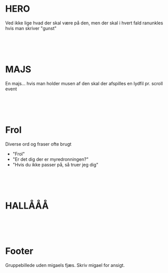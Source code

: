 # HERO
Ved ikke lige hvad der skal være på den, men der skal i hvert fald ranunkles hvis man skriver "gunst"

<br>
<br>
<br>

# MAJS
En majs... hvis man holder musen af den skal der afspilles en lydfil pr. scroll event

<br>
<br>
<br>

# Frol
Diverse ord og fraser ofte brugt
- "Frol"
- "Er det dig der er myredronningen?"
- "Hvis du ikke passer på, så truer jeg dig"

<br>
<br>
<br>

# HALLÅÅÅ

<br>
<br>
<br>

# Footer
Gruppebillede uden migaels fjæs. Skriv migael for ansigt.
